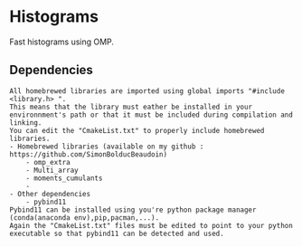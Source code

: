 # Histograms
Fast histograms using OMP.

## Dependencies
    All homebrewed libraries are imported using global imports "#include <library.h> ".
    This means that the library must eather be installed in your environnment's path or that it must be included during compilation and linking. 
    You can edit the "CmakeList.txt" to properly include homebrewed libraries.
    - Homebrewed libraries (available on my github : https://github.com/SimonBolducBeaudoin)
        - omp_extra
        - Multi_array
        - moments_cumulants
        - 
    - Other dependencies
        - pybind11
    Pybind11 can be installed using you're python package manager (conda(anaconda env),pip,pacman,...).
    Again the "CmakeList.txt" files must be edited to point to your python executable so that pybind11 can be detected and used.